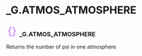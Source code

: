 # _G.ATMOS_ATMOSPHERE

### <img src="../../.gitbook/assets/global.png" width="32" height="32" /> **_G**.ATMOS_ATMOSPHERE
Returns the number of psi in one atmosphere<br>
